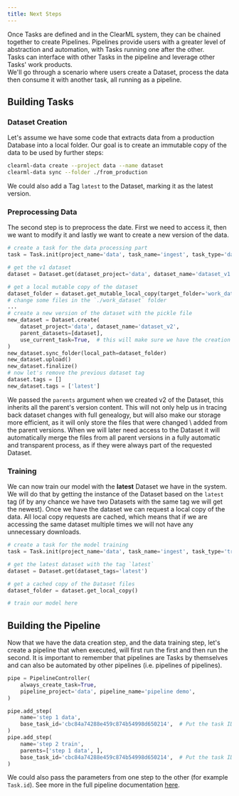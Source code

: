 ```yaml
---
title: Next Steps
---
```


Once Tasks are defined and in the ClearML system, they can be chained together to create Pipelines.
Pipelines provide users with a greater level of abstraction and automation, with Tasks running one after the other.<br/>
Tasks can interface with other Tasks in the pipeline and leverage other Tasks' work products.<br/> 
We'll go through a scenario where users create a Dataset, process the data then consume it with another task, all running as a pipeline.


## Building Tasks
### Dataset Creation

Let's assume we have some code that extracts data from a production Database into a local folder.
Our goal is to create an immutable copy of the data to be used by further steps:

```bash
clearml-data create --project data --name dataset
clearml-data sync --folder ./from_production 
```

We could also add a Tag `latest` to the Dataset, marking it as the latest version.

### Preprocessing Data
The second step is to preprocess the date. First we need to access it, then we want to modify it
and lastly we want to create a new version of the data.

```python
# create a task for the data processing part
task = Task.init(project_name='data', task_name='ingest', task_type='data_processing')

# get the v1 dataset
dataset = Dataset.get(dataset_project='data', dataset_name='dataset_v1')

# get a local mutable copy of the dataset
dataset_folder = dataset.get_mutable_local_copy(target_folder='work_dataset', overwrite=True)
# change some files in the `./work_dataset` folder
...
# create a new version of the dataset with the pickle file
new_dataset = Dataset.create(
    dataset_project='data', dataset_name='dataset_v2', 
    parent_datasets=[dataset], 
    use_current_task=True,  # this will make sure we have the creation code and the actual dataset artifacts on the same Task
)
new_dataset.sync_folder(local_path=dataset_folder)
new_dataset.upload()
new_dataset.finalize()
# now let's remove the previous dataset tag
dataset.tags = []
new_dataset.tags = ['latest']
```

We passed the `parents` argument when we created v2 of the Dataset, this inherits all the parent's version content.
This will not only help us in tracing back dataset changes with full genealogy, but will also make our storage more efficient,
as it will only store the files that were changed \ added from the parent versions.
When we will later need access to the Dataset it will automatically merge the files from all parent versions 
in a fully automatic and transparent process, as if they were always part of the requested Dataset.

### Training
We can now train our model with the **latest** Dataset we have in the system.
We will do that by getting the instance of the Dataset based on the `latest` tag 
(if by any chance we have two Datasets with the same tag we will get the newest).
Once we have the dataset we can request a local copy of the data. All local copy requests are cached,
which means that if we are accessing the same dataset multiple times we will not have any unnecessary downloads.

```python
# create a task for the model training
task = Task.init(project_name='data', task_name='ingest', task_type='training')

# get the latest dataset with the tag `latest`
dataset = Dataset.get(dataset_tags='latest')

# get a cached copy of the Dataset files 
dataset_folder = dataset.get_local_copy()

# train our model here
```

## Building the Pipeline

Now that we have the data creation step, and the data training step, let's create a pipeline that when executed,
will first run the first and then run the second.
It is important to remember that pipelines are Tasks by themselves and can also be automated by other pipelines (i.e. pipelines of pipelines).

```python
pipe = PipelineController(
    always_create_task=True,
    pipeline_project='data', pipeline_name='pipeline demo',
)

pipe.add_step(
    name='step 1 data',
    base_task_id='cbc84a74288e459c874b54998d650214',  # Put the task ID here
)
pipe.add_step(
    name='step 2 train', 
    parents=['step 1 data', ],
    base_task_id='cbc84a74288e459c874b54998d650214',  # Put the task ID here
)
```

We could also pass the parameters from one step to the other (for example `Task.id`).
See more in the full pipeline documentation [here](../../fundamentals/pipelines.md).